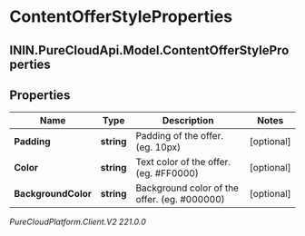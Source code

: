 # ContentOfferStyleProperties

## ININ.PureCloudApi.Model.ContentOfferStyleProperties

## Properties

|Name | Type | Description | Notes|
|------------ | ------------- | ------------- | -------------|
| **Padding** | **string** | Padding of the offer. (eg. 10px) | [optional] |
| **Color** | **string** | Text color of the offer. (eg. #FF0000) | [optional] |
| **BackgroundColor** | **string** | Background color of the offer. (eg. #000000) | [optional] |



_PureCloudPlatform.Client.V2 221.0.0_
